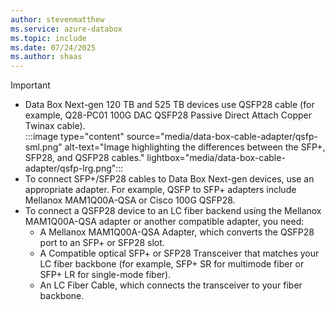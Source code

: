 ```yaml
---
author: stevenmatthew
ms.service: azure-databox
ms.topic: include
ms.date: 07/24/2025
ms.author: shaas
---
```


> [!IMPORTANT]
> - Data Box Next-gen 120 TB and 525 TB devices use QSFP28 cable (for example, Q28-PC01 100G DAC QSFP28 Passive Direct Attach Copper Twinax cable). <br>
> :::image type="content" source="media/data-box-cable-adapter/qsfp-sml.png" alt-text="Image highlighting the differences between the SFP+, SFP28, and QSFP28 cables." lightbox="media/data-box-cable-adapter/qsfp-lrg.png":::
>  - To connect SFP+/SFP28 cables to Data Box Next-gen devices, use an appropriate adapter. For example, QSFP to SFP+ adapters include Mellanox MAM1Q00A-QSA or Cisco 100G QSFP28. <br>
>  - To connect a QSFP28 device to an LC fiber backend using the Mellanox MAM1Q00A-QSA adapter or another compatible adapter, you need:
>    - A Mellanox MAM1Q00A-QSA Adapter, which converts the QSFP28 port to an SFP+ or SFP28 slot.
>    - A Compatible optical SFP+ or SFP28 Transceiver that matches your LC fiber backbone (for example, SFP+ SR for multimode fiber or SFP+ LR for single-mode fiber).
>    - An LC Fiber Cable, which connects the transceiver to your fiber backbone.  

